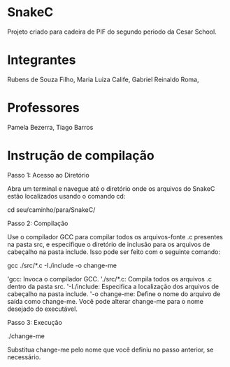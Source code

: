 # SnakeC

Projeto criado para cadeira de PIF do segundo periodo da Cesar School.

# Integrantes

Rubens de Souza Filho, Maria Luiza Calife, Gabriel Reinaldo Roma,

# Professores

Pamela Bezerra, Tiago Barros

# Instrução de compilação

Passo 1: Acesso ao Diretório

Abra um terminal e navegue até o diretório onde os arquivos do SnakeC estão localizados usando o comando cd:

cd seu/caminho/para/SnakeC/

Passo 2: Compilação

Use o compilador GCC para compilar todos os arquivos-fonte .c presentes na pasta src, e especifique o diretório de inclusão para os arquivos de cabeçalho na pasta include. Isso pode ser feito com o seguinte comando:

gcc ./src/*.c -I./include -o change-me

'gcc: Invoca o compilador GCC.
'./src/*.c: Compila todos os arquivos .c dentro da pasta src.
'-I./include: Especifica a localização dos arquivos de cabeçalho na pasta include.
'-o change-me: Define o nome do arquivo de saída como change-me. Você pode alterar change-me para o nome desejado do executável.

Passo 3: Execução

./change-me

Substitua change-me pelo nome que você definiu no passo anterior, se necessário.



